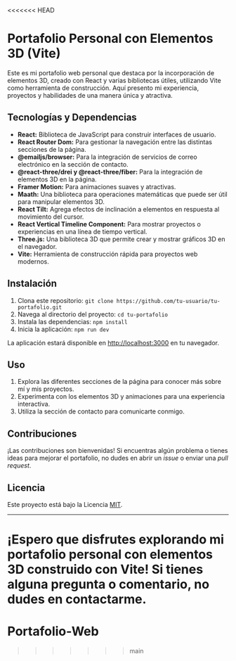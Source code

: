 <<<<<<< HEAD
# Portafolio Personal con Elementos 3D (Vite)

Este es mi portafolio web personal que destaca por la incorporación de elementos 3D, creado con React y varias bibliotecas útiles, utilizando Vite como herramienta de construcción. Aquí presento mi experiencia, proyectos y habilidades de una manera única y atractiva.

## Tecnologías y Dependencias

- **React:** Biblioteca de JavaScript para construir interfaces de usuario.
- **React Router Dom:** Para gestionar la navegación entre las distintas secciones de la página.
- **@emailjs/browser:** Para la integración de servicios de correo electrónico en la sección de contacto.
- **@react-three/drei y @react-three/fiber:** Para la integración de elementos 3D en la página.
- **Framer Motion:** Para animaciones suaves y atractivas.
- **Maath:** Una biblioteca para operaciones matemáticas que puede ser útil para manipular elementos 3D.
- **React Tilt:** Agrega efectos de inclinación a elementos en respuesta al movimiento del cursor.
- **React Vertical Timeline Component:** Para mostrar proyectos o experiencias en una línea de tiempo vertical.
- **Three.js:** Una biblioteca 3D que permite crear y mostrar gráficos 3D en el navegador.
- **Vite:** Herramienta de construcción rápida para proyectos web modernos.

## Instalación

1. Clona este repositorio: `git clone https://github.com/tu-usuario/tu-portafolio.git`
2. Navega al directorio del proyecto: `cd tu-portafolio`
3. Instala las dependencias: `npm install`
4. Inicia la aplicación: `npm run dev`

La aplicación estará disponible en [http://localhost:3000](http://localhost:3000) en tu navegador.

## Uso

1. Explora las diferentes secciones de la página para conocer más sobre mí y mis proyectos.
2. Experimenta con los elementos 3D y animaciones para una experiencia interactiva.
3. Utiliza la sección de contacto para comunicarte conmigo.

## Contribuciones

¡Las contribuciones son bienvenidas! Si encuentras algún problema o tienes ideas para mejorar el portafolio, no dudes en abrir un *issue* o enviar una *pull request*.

## Licencia

Este proyecto está bajo la Licencia [MIT](LICENSE).

---

¡Espero que disfrutes explorando mi portafolio personal con elementos 3D construido con Vite! Si tienes alguna pregunta o comentario, no dudes en contactarme.
=======
# Portafolio-Web
>>>>>>> main
